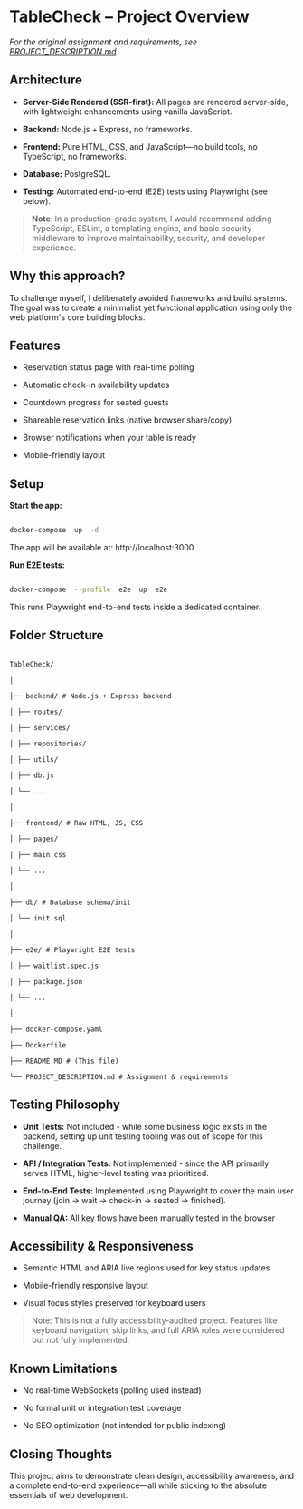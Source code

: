 # TableCheck – Project Overview

_For the original assignment and requirements, see [PROJECT_DESCRIPTION.md](./PROJECT_DESCRIPTION.md)._

## Architecture

- **Server-Side Rendered (SSR-first):** All pages are rendered server-side, with lightweight enhancements using vanilla JavaScript.

- **Backend:** Node.js + Express, no frameworks.

- **Frontend:** Pure HTML, CSS, and JavaScript—no build tools, no TypeScript, no frameworks.

- **Database:** PostgreSQL.

- **Testing:** Automated end-to-end (E2E) tests using Playwright (see below).

> **Note**: In a production-grade system, I would recommend adding TypeScript, ESLint, a templating engine, and basic security middleware to improve maintainability, security, and developer experience.

## Why this approach?

To challenge myself, I deliberately avoided frameworks and build systems. The goal was to create a minimalist yet functional application using only the web platform's core building blocks.

## Features

- Reservation status page with real-time polling

- Automatic check-in availability updates

- Countdown progress for seated guests

- Shareable reservation links (native browser share/copy)

- Browser notifications when your table is ready

- Mobile-friendly layout

## Setup

**Start the app:**

```sh

docker-compose  up  -d

```

The app will be available at: http://localhost:3000

**Run E2E tests:**

```sh

docker-compose  --profile  e2e  up  e2e

```

This runs Playwright end-to-end tests inside a dedicated container.

## Folder Structure

```

TableCheck/

│

├── backend/ # Node.js + Express backend

│ ├── routes/

│ ├── services/

│ ├── repositories/

│ ├── utils/

│ ├── db.js

│ └── ...

│

├── frontend/ # Raw HTML, JS, CSS

│ ├── pages/

│ ├── main.css

│ └── ...

│

├── db/ # Database schema/init

│ └── init.sql

│

├── e2e/ # Playwright E2E tests

│ ├── waitlist.spec.js

│ ├── package.json

│ └── ...

│

├── docker-compose.yaml

├── Dockerfile

├── README.MD # (This file)

└── PROJECT_DESCRIPTION.md # Assignment & requirements

```

## Testing Philosophy

- **Unit Tests:** Not included - while some business logic exists in the backend, setting up unit testing tooling was out of scope for this challenge.

- **API / Integration Tests:** Not implemented - since the API primarily serves HTML, higher-level testing was prioritized.

- **End-to-End Tests:** Implemented using Playwright to cover the main user journey (join → wait → check-in → seated → finished).

- **Manual QA:** All key flows have been manually tested in the browser

## Accessibility & Responsiveness

- Semantic HTML and ARIA live regions used for key status updates

- Mobile-friendly responsive layout

- Visual focus styles preserved for keyboard users

> Note: This is not a fully accessibility-audited project. Features like keyboard navigation, skip links, and full ARIA roles were considered but not fully implemented.

## Known Limitations

- No real-time WebSockets (polling used instead)

- No formal unit or integration test coverage

- No SEO optimization (not intended for public indexing)

## Closing Thoughts

This project aims to demonstrate clean design, accessibility awareness, and a complete end-to-end experience—all while sticking to the absolute essentials of web development.
